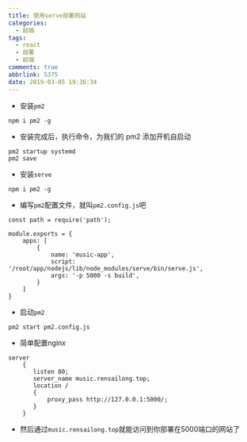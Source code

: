 ```yaml
---
title: 使用serve部署网站
categories:
  - 前端
tags:
  - react
  - 部署
  - 前端
comments: true
abbrlink: 5375
date: 2019-03-05 19:36:34
---
```


-   安装`pm2`
```
npm i pm2 -g
```

-   安装完成后，执行命令，为我们的 pm2 添加开机自启动
```
pm2 startup systemd 
pm2 save
```

-   安装`serve`
```
npm i pm2 -g
```

-   编写`pm2`配置文件，就叫`pm2.config.js`吧
```
const path = require('path');

module.exports = {
    apps: [
        {
            name: 'music-app',
            script: '/root/app/nodejs/lib/node_modules/serve/bin/serve.js',
            args: '-p 5000 -s build',
        }
    ]
}
```

-   启动`pm2`
```
pm2 start pm2.config.js
```

-   简单配置nginx
```
server
    {
       listen 80;
       server_name music.rensailong.top;
       location /
       {
           proxy_pass http://127.0.0.1:5000/;
       }
    }
```
-   然后通过`music.rensailong.top`就能访问到你部署在5000端口的网站了
